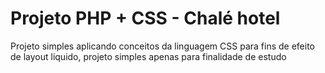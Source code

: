 # Projeto PHP + CSS - Chalé hotel

Projeto simples aplicando conceitos da linguagem CSS
para fins de efeito de layout liquido, projeto simples
apenas para finalidade de estudo

